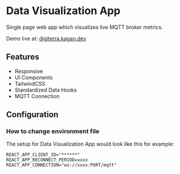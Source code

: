 # Data Visualization App

Single page web app which visualizes live MQTT broker metrics.

Demo live at: [digiterra.kagan.dev](https://digiterra.kagan.dev/)

## Features

- Responsive
- UI Components
- TailwindCSS
- Standardized Data Hooks
- MQTT Connection

## Configuration

### How to change environment file

The setup for Data Visualization App would look like this for example:

```
REACT_APP_CLIENT_ID="******"
REACT_APP_RECONNECT_PERIOD=xxxx
REACT_APP_CONNECTION="ws://xxxx:PORT/mqtt"
```
